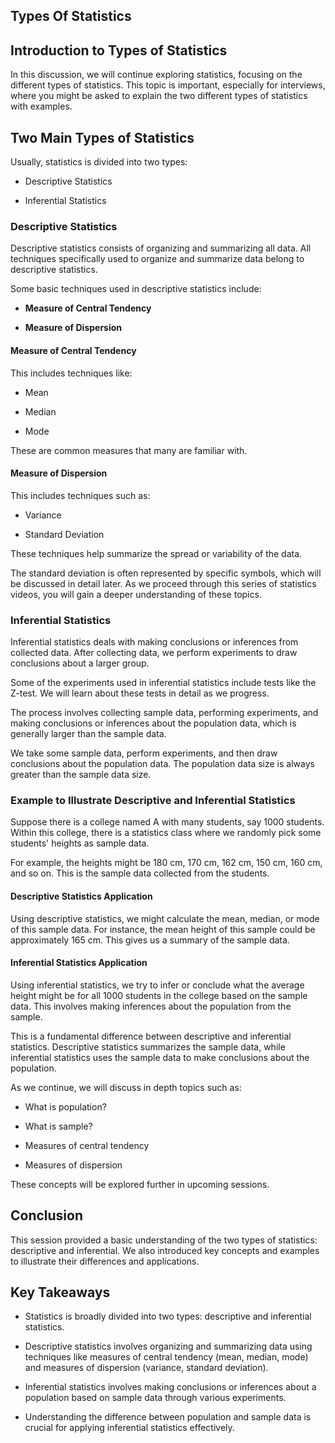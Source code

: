 Types Of Statistics
-------------------

Introduction to Types of Statistics
-----------------------------------

In this discussion, we will continue exploring statistics, focusing on the different types of statistics. This topic is important, especially for interviews, where you might be asked to explain the two different types of statistics with examples.

Two Main Types of Statistics
----------------------------

Usually, statistics is divided into two types:

*   Descriptive Statistics
    
*   Inferential Statistics
    

### Descriptive Statistics

Descriptive statistics consists of organizing and summarizing all data. All techniques specifically used to organize and summarize data belong to descriptive statistics.

Some basic techniques used in descriptive statistics include:

*   **Measure of Central Tendency**
    
*   **Measure of Dispersion**
    

#### Measure of Central Tendency

This includes techniques like:

*   Mean
    
*   Median
    
*   Mode
    

These are common measures that many are familiar with.

#### Measure of Dispersion

This includes techniques such as:

*   Variance
    
*   Standard Deviation
    

These techniques help summarize the spread or variability of the data.

The standard deviation is often represented by specific symbols, which will be discussed in detail later. As we proceed through this series of statistics videos, you will gain a deeper understanding of these topics.

### Inferential Statistics

Inferential statistics deals with making conclusions or inferences from collected data. After collecting data, we perform experiments to draw conclusions about a larger group.

Some of the experiments used in inferential statistics include tests like the Z-test. We will learn about these tests in detail as we progress.

The process involves collecting sample data, performing experiments, and making conclusions or inferences about the population data, which is generally larger than the sample data.

We take some sample data, perform experiments, and then draw conclusions about the population data. The population data size is always greater than the sample data size.

### Example to Illustrate Descriptive and Inferential Statistics

Suppose there is a college named A with many students, say 1000 students. Within this college, there is a statistics class where we randomly pick some students' heights as sample data.

For example, the heights might be 180 cm, 170 cm, 162 cm, 150 cm, 160 cm, and so on. This is the sample data collected from the students.

#### Descriptive Statistics Application

Using descriptive statistics, we might calculate the mean, median, or mode of this sample data. For instance, the mean height of this sample could be approximately 165 cm. This gives us a summary of the sample data.

#### Inferential Statistics Application

Using inferential statistics, we try to infer or conclude what the average height might be for all 1000 students in the college based on the sample data. This involves making inferences about the population from the sample.

This is a fundamental difference between descriptive and inferential statistics. Descriptive statistics summarizes the sample data, while inferential statistics uses the sample data to make conclusions about the population.

As we continue, we will discuss in depth topics such as:

*   What is population?
    
*   What is sample?
    
*   Measures of central tendency
    
*   Measures of dispersion
    

These concepts will be explored further in upcoming sessions.

Conclusion
----------

This session provided a basic understanding of the two types of statistics: descriptive and inferential. We also introduced key concepts and examples to illustrate their differences and applications.

Key Takeaways
-------------

*   Statistics is broadly divided into two types: descriptive and inferential statistics.
    
*   Descriptive statistics involves organizing and summarizing data using techniques like measures of central tendency (mean, median, mode) and measures of dispersion (variance, standard deviation).
    
*   Inferential statistics involves making conclusions or inferences about a population based on sample data through various experiments.
    
*   Understanding the difference between population and sample data is crucial for applying inferential statistics effectively.